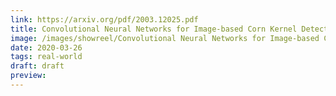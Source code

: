 ```yaml
---
link: https://arxiv.org/pdf/2003.12025.pdf
title: Convolutional Neural Networks for Image-based Corn Kernel Detection and Counting
image: /images/showreel/Convolutional Neural Networks for Image-based Corn Kernel Detection and Counting.jpg
date: 2020-03-26
tags: real-world
draft: draft
preview:
---
```



